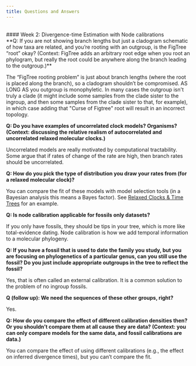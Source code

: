 ```yaml
---
title: Questions and Answers
---
```


<br>
#### Week 2: Divergence-time Estimation with Node calibrations

<br>
**Q: If you are not showing branch lengths but just a cladogram schematic of how taxa are related, and you’re rooting with an outgroup, is the FigTree “root” okay? (Context: FigTree adds an arbitrary root edge when you root an phylogram, but really the root could be anywhere along the branch leading to the outgroup.)**

The “FigTree rooting problem” is just about branch lengths (where the root is placed along the branch), so a cladogram shouldn’t be compromised. AS LONG AS you outgroup is monophyletic. In many cases the outgroup isn't truly a clade (it might include some samples from the clade sister to the ingroup, and then some samples from the clade sister to that, for example), in which case adding that "Curse of Figtree" root will result in an incorrect topology.

**Q: Do you have examples of uncorrelated clock models? Organisms? (Context: discussing the relative realism of autocorrelated and uncorrelated relaxed molecular clocks.)**

Uncorrelated models are really motivated by computational tractability. Some argue that if rates of change of the rate are high, then branch rates should be uncorrelated.

**Q: How do you pick the type of distribution you draw your rates from (for a relaxed molecular clock)?**

You can compare the fit of these models with model selection tools (in a Bayesian analysis this means a Bayes factor). See [Relaxed Clocks & Time Trees](https://revbayes.github.io/tutorials/clocks/) for an example.

**Q: Is node calibration applicable for fossils only datasets?**

If you only have fossils, they should be tips in your tree, which is more like total-evidence dating. Node calibration is how we add temporal information to a molecular phylogeny.

**Q: If you have a fossil that is used to date the family you study, but you are focusing on phylogenetics of a particular genus, can you still use the fossil? Do you just include appropriate outgroups in the tree to reflect the fossil?**

Yes, that is often called an external calibration. It is a common solution to the problem of no ingroup fossils.<br>

**Q (follow up): We need the sequences of these other groups, right?**

Yes.

**Q: How do you compare the effect of different calibration densities then? Or you shouldn’t compare them at all cause they are data? (Context: you can only compare models for the same data, and fossil calibrations are data.)**

You can compare the effect of using different calibrations (e.g., the effect on inferred divergence times), but you can’t compare the fit.
